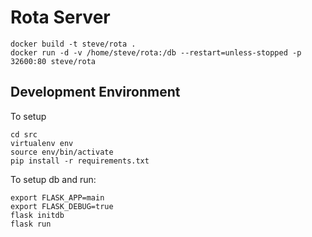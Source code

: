 Rota Server
===========

```
docker build -t steve/rota .
docker run -d -v /home/steve/rota:/db --restart=unless-stopped -p 32600:80 steve/rota
```

Development Environment
-----------------------

To setup
```
cd src
virtualenv env
source env/bin/activate
pip install -r requirements.txt
```

To setup db and run:

```
export FLASK_APP=main
export FLASK_DEBUG=true
flask initdb
flask run
```

